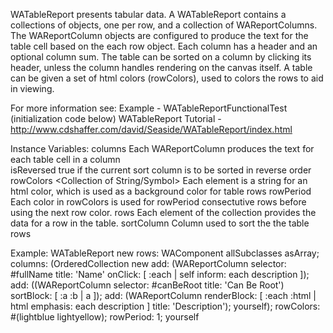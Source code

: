 WATableReport presents tabular data. A WATableReport contains a collections of objects, one per row, and a collection of WAReportColumns. The WAReportColumn objects are configured to produce the text for the table cell based on the each row object. Each column has a header and an optional column sum. The table can be sorted on a column by clicking its header, unless the column handles rendering on the canvas itself. A table can be given a set of html colors (rowColors), used to colors the rows to aid in viewing. 

For more information see:
	Example - WATableReportFunctionalTest (initialization code below)
	WATableReport Tutorial - http://www.cdshaffer.com/david/Seaside/WATableReport/index.html

Instance Variables:
	columns	<Collection of WAReportColumn>	Each WAReportColumn produces the text for each table cell in a column  
	isReversed	<Boolean>	true if the current sort column is to be sorted in reverse order
	rowColors	<Collection of String/Symbol>	Each element is a string for an html color, which is used as a background color for table rows
	rowPeriod	<Integer>	Each color in rowColors is used for rowPeriod consectutive rows before using the next row color.
	rows	<Collection of Object>	Each element of the collection provides the data for a row in the table.
	sortColumn	<WAValueHolder on WAReportColumn>	Column used to sort the the table rows

Example:
	WATableReport new
		rows: WAComponent allSubclasses asArray;
		columns: (OrderedCollection new
			add: (WAReportColumn
				selector: #fullName title: 'Name'
				onClick: [ :each | self inform: each description ]);
			add: ((WAReportColumn
				selector: #canBeRoot title: 'Can Be Root')
				sortBlock: [ :a :b | a ]);
			add: (WAReportColumn
				renderBlock: [ :each :html | html emphasis: each description ]
				title: 'Description');
			yourself);
		rowColors: #(lightblue lightyellow);
		rowPeriod: 1;
		yourself